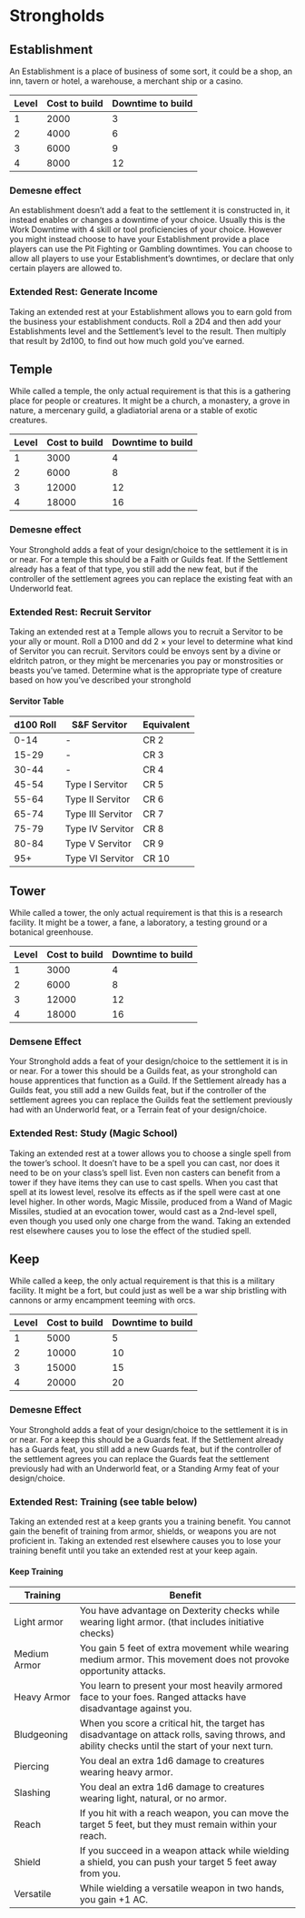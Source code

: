 # Strongholds
## Establishment

An Establishment is a place of business of some sort, it could be a shop, an inn, tavern or hotel, a warehouse, a merchant ship or a casino.

| Level | Cost to build | Downtime to build |
| ----- | ------------- | ----------------- |
| 1     | 2000          | 3                 |
| 2     | 4000          | 6                 |
| 3     | 6000          | 9                 |
| 4     | 8000          | 12                |

### Demesne effect
An establishment doesn’t add a feat to the settlement it is constructed in, it instead enables or changes a downtime of your choice. Usually this is the Work Downtime with 4 skill or tool proficiencies of your choice. However you might instead choose to have your Establishment provide a place players can use the Pit Fighting or Gambling downtimes.
You can choose to allow all players to use your Establishment’s downtimes, or declare that only certain players are allowed to. 
### Extended Rest: Generate Income
Taking an extended rest at your Establishment allows you to earn gold from the business your establishment conducts. Roll a 2D4 and then add your Establishments level and the Settlement’s level to the result. Then multiply that result by 2d100, to find out how much gold you’ve earned.
## Temple

While called a temple, the only actual requirement is that this is a gathering place for people or creatures. It might be a church, a monastery, a grove in nature, a mercenary guild, a gladiatorial arena or a stable of exotic creatures.

| Level | Cost to build | Downtime to build |
| ----- | ------------- | ----------------- |
| 1     | 3000          | 4                 |
| 2     | 6000          | 8                 |
| 3     | 12000         | 12                |
| 4     | 18000         | 16                |

### Demesne effect
Your Stronghold adds a feat of your design/choice to the settlement it is in or near. For a temple this should be a Faith or Guilds feat. If the Settlement already has a feat of that type, you still add the new feat, but if the controller of the settlement agrees you can replace the existing feat with an Underworld feat. 
### Extended Rest: Recruit Servitor 
Taking an extended rest at a Temple allows you to recruit a Servitor to be your ally or mount.  Roll a D100 and dd 2 × your level to determine what kind of Servitor you can recruit. Servitors could be envoys sent by a divine or eldritch patron, or they might be mercenaries you pay or monstrosities or beasts you’ve tamed. Determine what is the appropriate type of creature based on how you’ve described your stronghold

#### Servitor Table
| d100 Roll | S&F Servitor      | Equivalent |
| --------- | ----------------- | ---------- |
| 0-14      | \-                | CR 2       |
| 15-29     | \-                | CR 3       |
| 30-44     | \-                | CR 4       |
| 45-54     | Type I Servitor   | CR 5       |
| 55-64     | Type II Servitor  | CR 6       |
| 65-74     | Type III Servitor | CR 7       |
| 75-79     | Type IV Servitor  | CR 8       |
| 80-84     | Type V Servitor   | CR 9       |
| 95+       | Type VI Servitor  | CR 10      |

## Tower

While called a tower, the only actual requirement is that this is a research facility. It might be a tower, a fane, a laboratory, a testing ground or a botanical greenhouse.

| Level | Cost to build | Downtime to build |
| ----- | ------------- | ----------------- |
| 1     | 3000          | 4                 |
| 2     | 6000          | 8                 |
| 3     | 12000         | 12                |
| 4     | 18000         | 16                |

### Demsene Effect
Your Stronghold adds a feat of your design/choice to the settlement it is in or near.  For a tower this should be a Guilds feat, as your stronghold can house apprentices that function as a Guild. If the Settlement already has a Guilds feat, you still add a new Guilds feat, but if the controller of the settlement agrees you can replace the Guilds feat the settlement previously had with an Underworld feat, or a Terrain feat of your design/choice.
### Extended Rest: Study (Magic School)
Taking an extended rest at a tower allows you to choose a single spell from the tower’s school. It doesn’t have to be a spell you can cast, nor does it need to be on your class’s spell list. Even non casters can benefit from a tower if they have items they can use to cast spells. When you cast that spell at its lowest level, resolve its effects as if the spell were cast at one level higher. In other words, Magic Missile, produced from a Wand of Magic Missiles, studied at an evocation tower, would cast as a 2nd-level spell, even though you used only one charge from the wand. Taking an extended rest elsewhere causes you to lose the effect of the studied spell. 

## Keep

While called a keep, the only actual requirement is that this is a military facility. It might be a fort, but could just as well be a war ship bristling with cannons or army encampment teeming with orcs.

| Level | Cost to build | Downtime to build |
| ----- | ------------- | ----------------- |
| 1     | 5000          | 5                 |
| 2     | 10000         | 10                |
| 3     | 15000         | 15                |
| 4     | 20000         | 20                |

### Demesne Effect
Your Stronghold adds a feat of your design/choice to the settlement it is in or near. 
For a keep this should be a Guards feat. If the Settlement already has a Guards feat, you still add a new Guards feat, but if the controller of the settlement agrees you can replace the Guards feat the settlement previously had with an Underworld feat, or a Standing Army feat of your design/choice.
### Extended Rest: Training (see table below)
Taking an extended rest at a keep grants you a training benefit. You cannot gain the benefit of training from armor, shields, or weapons you are not proficient in. Taking an extended rest elsewhere causes you to lose your training benefit until you take an extended rest at your keep again.
#### Keep Training
|Training      | Benefit                                                                                                                                          |
| ------------ | ------------------------------------------------------------------------------------------------------------------------------------------------ |
| Light armor  | You have advantage on Dexterity checks while wearing light armor. (that includes initiative checks)                                              |
| Medium Armor | You gain 5 feet of extra movement while wearing medium armor. This movement does not provoke opportunity attacks.                                |
| Heavy Armor  | You learn to present your most heavily armored face to your foes. Ranged attacks have disadvantage against you.                                  |
| Bludgeoning  | When you score a critical hit, the target has disadvantage on attack rolls, saving throws, and ability checks until the start of your next turn. |
| Piercing     | You deal an extra 1d6 damage to creatures wearing heavy armor.                                                                                   |
| Slashing     | You deal an extra 1d6 damage to creatures wearing light, natural, or no armor.                                                                   |
| Reach        | If you hit with a reach weapon, you can move the target 5 feet, but they must remain within your reach.                                          |
| Shield       | If you succeed in a weapon attack while wielding a shield, you can push your target 5 feet away from you.                                        |
| Versatile    | While wielding a versatile weapon in two hands, you gain +1 AC.                                                                                  |

